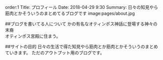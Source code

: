 order:1
Title: プロフィール
Date: 2018-04-29 9:30
Summary: 日々の知見やら筋肉とかそういうのまとめてるブログです
image:pages/about.jpg

##ブログを書いてる人について
かの有名なオティンポス神話に登場する神々の末裔  
オティンポス宮殿に住まう。

##サイトの目的
日々の生活で得た知見やら筋肉とか筋肉とかそういうのまとめていきます。
ただのアウトプット用のブログです。
